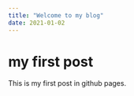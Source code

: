 ```yaml
---
title: "Welcome to my blog"
date: 2021-01-02
---
```


# my first post

This is my first post in github pages.
